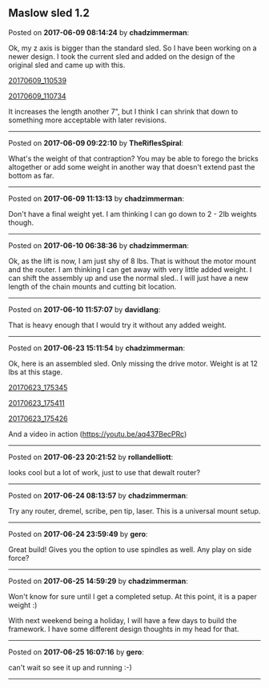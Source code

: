 ## Maslow sled 1.2
Posted on **2017-06-09 08:14:24** by **chadzimmerman**:

Ok, my z axis is bigger than the standard sled. So I have been working on a newer design. I took the current sled and added on the design of the original sled and came up with this. 



 [20170609_110539](/images/pe/pe1u_20170609_110539.jpg.jpg) 

 [20170609_110734](/images/se/seni_20170609_110734.jpg.jpg) 



It increases the length another 7", but I think I can shrink that down to something more acceptable with later revisions.

---

Posted on **2017-06-09 09:22:10** by **TheRiflesSpiral**:

What's the weight of that contraption? You may be able to forego the bricks altogether or add some weight in another way that doesn't extend past the bottom as far.

---

Posted on **2017-06-09 11:13:13** by **chadzimmerman**:

Don't have a final weight yet. I am thinking I can go down to 2 - 2lb weights though.

---

Posted on **2017-06-10 06:38:36** by **chadzimmerman**:

Ok, as the lift is now, I am just shy of 8 lbs. That is without the motor mount and the router. I am thinking I can get away with very little added weight. I can shift the assembly up and use the normal sled.. I will just have a new length of the chain mounts and cutting bit location.

---

Posted on **2017-06-10 11:57:07** by **davidlang**:

That is heavy enough that I would try it without any added weight.

---

Posted on **2017-06-23 15:11:54** by **chadzimmerman**:

Ok, here is an assembled sled. Only missing the drive motor. Weight is at 12 lbs at this stage. 



 [20170623_175345](/images/cb/cb1n_20170623_175345.jpg.jpg) 

 [20170623_175411](/images/ut/ut7t_20170623_175411.jpg.jpg) 

 [20170623_175426](/images/ax/axoh_20170623_175426.jpg.jpg) 



And a video in action (https://youtu.be/aq437BecPRc)

---

Posted on **2017-06-23 20:21:52** by **rollandelliott**:

looks cool but a lot of work, just to use that dewalt router?

---

Posted on **2017-06-24 08:13:57** by **chadzimmerman**:

Try any router, dremel, scribe, pen tip, laser. This is a universal mount setup.

---

Posted on **2017-06-24 23:59:49** by **gero**:

Great build! Gives you the option to use spindles as well. Any play on side force?

---

Posted on **2017-06-25 14:59:29** by **chadzimmerman**:

Won't know for sure until I get a completed setup.  At this point, it is a paper weight :) 



With next weekend being a holiday, I will have a few days to build the framework. I have some different design thoughts in my head for that.

---

Posted on **2017-06-25 16:07:16** by **gero**:

can't wait so see it up and running :-)

---


